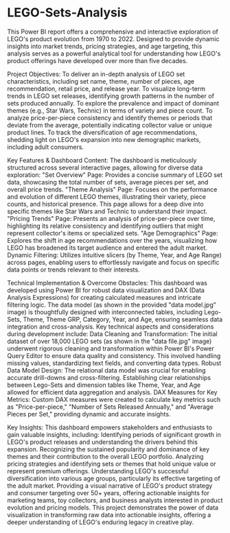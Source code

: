 # LEGO-Sets-Analysis
This Power BI report offers a comprehensive and interactive exploration of LEGO's product evolution from 1970 to 2022. Designed to provide dynamic insights into market trends, pricing strategies, and age targeting, this analysis serves as a powerful analytical tool for understanding how LEGO's product offerings have developed over more than five decades. 


Project Objectives:
To deliver an in-depth analysis of LEGO set characteristics, including set name, theme, number of pieces, age recommendation, retail price, and release year.
To visualize long-term trends in LEGO set releases, identifying growth patterns in the number of sets produced annually.
To explore the prevalence and impact of dominant themes (e.g., Star Wars, Technic) in terms of variety and piece count.
To analyze price-per-piece consistency and identify themes or periods that deviate from the average, potentially indicating collector value or unique product lines.
To track the diversification of age recommendations, shedding light on LEGO's expansion into new demographic markets, including adult consumers.

Key Features & Dashboard Content:
The dashboard is meticulously structured across several interactive pages, allowing for diverse data exploration:
"Set Overview" Page: Provides a concise summary of LEGO set data, showcasing the total number of sets, average pieces per set, and overall price trends.
"Theme Analysis" Page: Focuses on the performance and evolution of different LEGO themes, illustrating their variety, piece counts, and historical presence. This page allows for a deep dive into specific themes like Star Wars and Technic to understand their impact.
"Pricing Trends" Page: Presents an analysis of price-per-piece over time, highlighting its relative consistency and identifying outliers that might represent collector's items or specialized sets.
"Age Demographics" Page: Explores the shift in age recommendations over the years, visualizing how LEGO has broadened its target audience and entered the adult market.
Dynamic Filtering: Utilizes intuitive slicers (by Theme, Year, and Age Range) across pages, enabling users to effortlessly navigate and focus on specific data points or trends relevant to their interests.

Technical Implementation & Overcome Obstacles:
This dashboard was developed using Power BI for robust data visualization and DAX (Data Analysis Expressions) for creating calculated measures and intricate filtering logic. The data model (as shown in the provided "data model.jpg" image) is thoughtfully designed with interconnected tables, including Lego-Sets, Theme, Theme GRP, Category, Year, and Age, ensuring seamless data integration and cross-analysis.
Key technical aspects and considerations during development include:
Data Cleaning and Transformation: The initial dataset of over 18,000 LEGO sets (as shown in the "data file.jpg" image) underwent rigorous cleaning and transformation within Power BI's Power Query Editor to ensure data quality and consistency. This involved handling missing values, standardizing text fields, and converting data types.
Robust Data Model Design: The relational data model was crucial for enabling accurate drill-downs and cross-filtering. Establishing clear relationships between Lego-Sets and dimension tables like Theme, Year, and Age allowed for efficient data aggregation and analysis.
DAX Measures for Key Metrics: Custom DAX measures were created to calculate key metrics such as "Price-per-piece," "Number of Sets Released Annually," and "Average Pieces per Set," providing dynamic and accurate insights.

Key Insights:
This dashboard empowers stakeholders and enthusiasts to gain valuable insights, including:
Identifying periods of significant growth in LEGO's product releases and understanding the drivers behind this expansion.
Recognizing the sustained popularity and dominance of key themes and their contribution to the overall LEGO portfolio.
Analyzing pricing strategies and identifying sets or themes that hold unique value or represent premium offerings.
Understanding LEGO's successful diversification into various age groups, particularly its effective targeting of the adult market.
Providing a visual narrative of LEGO's product strategy and consumer targeting over 50+ years, offering actionable insights for marketing teams, toy collectors, and business analysts interested in product evolution and pricing models.
This project demonstrates the power of data visualization in transforming raw data into actionable insights, offering a deeper understanding of LEGO's enduring legacy in creative play.


